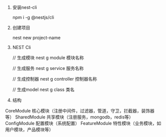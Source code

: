 1. 安装nest-cli

	npm i -g @nestjs/cli
	
2. 创建项目

	nest new project-name
	
3. NEST Cli

    // 生成模块
    nest g module 模块名称

    // 生成服务
    nest g service 服务名称

    // 生成控制器
    nest g controller 控制器名称
	
	// 生成model
	nest g class 类名
	
4. 结构

CoreModule 核心模块（注册中间件，过滤器，管道，守卫，拦截器，装饰器等）
SharedModule 共享模块（注册服务，mongodb，redis等）
ConfigModule 配置模块（系统配置）
FeatureModule 特性模块（业务模块，如用户模块，产品模块等）